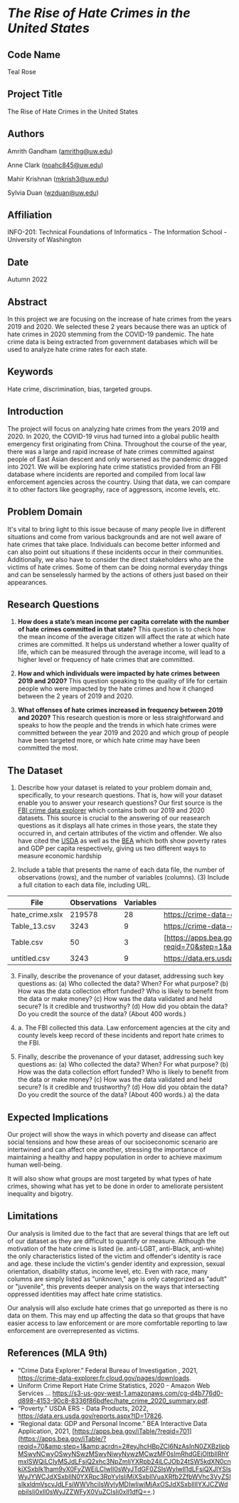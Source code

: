 # *The Rise of Hate Crimes in the United States*

## Code Name
Teal Rose

## Project Title
The Rise of Hate Crimes in the United States

## Authors

Amrith Gandham (amrithg@uw.edu)

Anne Clark (noahc845@uw.edu)

Mahir Krishnan (mkrish3@uw.edu)

Sylvia Duan (wzduan@uw.edu)

## Affiliation
INFO-201: Technical Foundations of Informatics - The Information School - University of Washington

## Date
Autumn 2022

## Abstract
In this project we are focusing on the increase of hate crimes from the years 2019 and 2020. We selected these 2 years because there was an uptick of hate crimes in 2020 stemming from the COVID-19 pandemic. The hate crime data is being extracted from government databases which will be used to analyze hate crime rates for each state.

## Keywords
Hate crime, discrimination, bias, targeted groups.

## Introduction
The project will focus on analyzing hate crimes from the years 2019 and 2020. In 2020, the COVID-19 virus had turned into a global public health emergency first originating from China. Throughout the course of the year, there was a large and rapid increase of hate crimes committed against people of East Asian descent and only worsened as the pandemic dragged into 2021. We will be exploring hate crime statistics provided from an FBI database where incidents are reported and compiled from local law enforcement agencies across the country. Using that data, we can compare it to other factors like geography, race of aggressors, income levels, etc.

## Problem Domain
It's vital to bring light to this issue because of many people live in different situations and come from various backgrounds and are not well aware of hate crimes that take place. Individuals can become better informed and can also point out situations if these incidents occur in their communities. Additionally, we also have to consider the direct stakeholders who are the victims of hate crimes. Some of them can be doing normal everyday things and can be senselessly harmed by the actions of others just based on their appearances.


## Research Questions
1. **How does a state’s mean income per capita correlate with the number of hate crimes committed in that state?**
This question is to check how the mean income of the average citizen will affect the rate at which hate crimes are committed. It helps us understand whether a lower quality of life, which can be measured through the average income, will lead to a higher level or frequency of hate crimes that are committed.


1. **How and which individuals were impacted by hate crimes between 2019 and 2020?**
 This question speaking to the quality of life for certain people who were impacted by the hate crimes and how it changed between the 2 years of 2019 and 2020.

1. **What offenses of hate crimes increased in frequency between 2019 and 2020?**
 This research question is more or less straightforward and speaks to how the people and the trends in which hate crimes were committed between the year 2019 and 2020 and which group of people have been targeted more, or which hate crime may have been committed the most.

## The Dataset
1.  Describe how your dataset is related to your problem domain and, specifically, to your research questions. That is, how will your dataset enable you to answer your research questions?
  Our first source is the [FBI crime data explorer](https://crime-data-explorer.fr.cloud.gov/pages/downloads) which contains both our 2019 and 2020 datasets.  This source is crucial to the answering of our reasearch questions as it displays all hate crimes in those years, the state they occurred in, and certain attributes of the victim and offender.
  We also have cited the [USDA](https://data.ers.usda.gov/reports.aspx?ID=17826) as well as the [BEA](https://apps.bea.gov/iTable/?reqid=70&step=1&acrdn=2#eyJhcHBpZCI6NzAsInN0ZXBzIjpbMSwyNCwyOSwyNSwzMSwyNiwyNywzMCwzMF0sImRhdGEiOltbIlRhYmxlSWQiLCIyMSJdLFsiQ2xhc3NpZmljYXRpb24iLCJOb24tSW5kdXN0cnkiXSxbIk1ham9yX0FyZWEiLCIwIl0sWyJTdGF0ZSIsWyIwIl1dLFsiQXJlYSIsWyJYWCJdXSxbIlN0YXRpc3RpYyIsIjMiXSxbIlVuaXRfb2ZfbWVhc3VyZSIsIkxldmVscyJdLFsiWWVhciIsWyIyMDIwIiwiMjAxOSJdXSxbIlllYXJCZWdpbiIsIi0xIl0sWyJZZWFyX0VuZCIsIi0xIl1dfQ==) which both show poverty rates and GDP per capita respectively, giving us two different ways to measure economic hardship


1. Include a table that presents the name of each data file, the number of observations (rows), and the number of variables (columns). (3) Include a full citation to each data file, including URL.

| File            | Observations | Variables | URL                                                                                                                                                                                                                                                                                                                                                                                                                                                                             |
|-----------------|--------------|-----------|---------------------------------------------------------------------------------------------------------------------------------------------------------------------------------------------------------------------------------------------------------------------------------------------------------------------------------------------------------------------------------------------------------------------------------------------------------------------------------|
| hate_crime.xslx | 219578       | 28        | https://crime-data-explorer.fr.cloud.gov/pages/downloads                                                                                                                                                                                                                                                                                                                                                                                                                        |
| Table_13.csv    | 3243         | 9         | https://crime-data-explorer.fr.cloud.gov/pages/downloads                                                                                                                                                                                                                                                                                                                                                                                                                        |
| Table.csv       | 50           | 3         | [https://apps.bea.gov/iTable/?reqid=70&step=1](https://apps.bea.gov/iTable/?reqid=70&step=1&acrdn=2#eyJhcHBpZCI6NzAsInN0ZXBzIjpbMSwyNCwyOSwyNSwzMSwyNiwyNywzMCwzMF0sImRhdGEiOltbIlRhYmxlSWQiLCIyMSJdLFsiQ2xhc3NpZmljYXRpb24iLCJOb24tSW5kdXN0cnkiXSxbIk1ham9yX0FyZWEiLCIwIl0sWyJTdGF0ZSIsWyIwIl1dLFsiQXJlYSIsWyJYWCJdXSxbIlN0YXRpc3RpYyIsIjMiXSxbIlVuaXRfb2ZfbWVhc3VyZSIsIkxldmVscyJdLFsiWWVhciIsWyIyMDIwIiwiMjAxOSJdXSxbIlllYXJCZWdpbiIsIi0xIl0sWyJZZWFyX0VuZCIsIi0xIl1dfQ==) | |
| untitled.csv    | 3243         | 9         | https://data.ers.usda.gov/reports.aspx?ID=17826    

3. Finally, describe the provenance of your dataset, addressing such key questions as: (a) Who collected the data? When? For what purpose? (b) How was the data collection effort funded? Who is likely to benefit from the data or make money? (c) How was the data validated and held secure? Is it credible and trustworthy? (d) How did you obtain the data? Do you credit the source of the data? (About 400 words.)

  3. a. The FBI collected this data. Law enforcement agencies at the city and county levels keep record of these incidents and report hate crimes to the FBI.



1. Finally, describe the provenance of your dataset, addressing such key questions as: (a) Who collected the data? When? For what purpose? (b) How was the data collection effort funded? Who is likely to benefit from the data or make money? (c) How was the data validated and held secure? Is it credible and trustworthy? (d) How did you obtain the data? Do you credit the source of the data? (About 400 words.)
  a) the data

## Expected Implications
Our project will show the ways in which poverty and disease can affect social tensions and how these  areas of our socioeconomic scenario are intertwined and can affect one another, stressing the importance of maintaining a healthy and happy population in order to achieve maximum human well-being.  

It will also show what groups are most targeted by what types of hate crimes, showing what has yet to be done in order to ameliorate persistent inequality and bigotry.

## Limitations
Our analysis is limited due to the fact that are several things that are left out of our dataset as they are difficult to quantify or measure.  Although the motivation of the hate crime is listed (ie. anti-LGBT, anti-Black, anti-white) the only characteristics listed of the victim and offender's identity is race and age. these include the victim's gender identity and expression, sexual orientation, disability status, income level, etc.  Even with race, many columns are simply listed as "unknown," age is only categorized as "adult" or "juvenile", this prevents deeper analysis on the ways that intersecting oppressed identities may affect hate crime statistics.

Our analysis will also exclude hate crimes that go unreported as there is no data on them. This may end up affecting the data so that groups that have easier access to law enforcement or are more comfortable reporting to law enforcement are overrepresented as victims.

## References (MLA 9th)
- “Crime Data Explorer.” Federal Bureau of Investigation , 2021, https://crime-data-explorer.fr.cloud.gov/pages/downloads.
- Uniform Crime Report Hate Crime Statistics, 2020 - Amazon Web Services ... https://s3-us-gov-west-1.amazonaws.com/cg-d4b776d0-d898-4153-90c8-8336f86bdfec/hate_crime_2020_summary.pdf.
- “Poverty.” USDA ERS - Data Products, 2022, https://data.ers.usda.gov/reports.aspx?ID=17826.
- “Regional data: GDP and Personal Income.” BEA Interactive Data Application, 2021, [https://apps.bea.gov/iTable/?reqid=701](https://apps.bea.gov/iTable/?reqid=70&amp;step=1&amp;acrdn=2#eyJhcHBpZCI6NzAsInN0ZXBzIjpbMSwyNCwyOSwyNSwzMSwyNiwyNywzMCwzMF0sImRhdGEiOltbIlRhYmxlSWQiLCIyMSJdLFsiQ2xhc3NpZmljYXRpb24iLCJOb24tSW5kdXN0cnkiXSxbIk1ham9yX0FyZWEiLCIwIl0sWyJTdGF0ZSIsWyIwIl1dLFsiQXJlYSIsWyJYWCJdXSxbIlN0YXRpc3RpYyIsIjMiXSxbIlVuaXRfb2ZfbWVhc3VyZSIsIkxldmVscyJdLFsiWWVhciIsWyIyMDIwIiwiMjAxOSJdXSxbIlllYXJCZWdpbiIsIi0xIl0sWyJZZWFyX0VuZCIsIi0xIl1dfQ==.)

